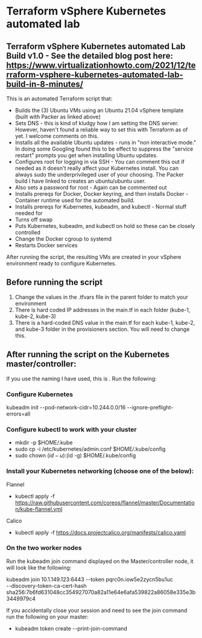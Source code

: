 # Terraform vSphere Kubernetes automated lab
## Terraform vSphere Kubernetes automated Lab Build v1.0 - See the detailed blog post here: https://www.virtualizationhowto.com/2021/12/terraform-vsphere-kubernetes-automated-lab-build-in-8-minutes/ 

This is an automated Terraform script that:

- Builds the (3) Ubuntu VMs using an Ubuntu 21.04 vSphere template (built with Packer as linked above)
- Sets DNS - this is kind of kludgy how I am setting the DNS server.  However, haven't found a reliable way to set this with Terraform as of yet.  I welcome comments on this.
- Installs all the available Ubuntu updates - runs in "non interactive mode."  In doing some Googling found this to be effect to suppress the "service restart" prompts you get when installing Ubuntu updates.
- Configures root for logging in via SSH - You can comment this out if needed as it doesn't really affect your Kubernetes install.  You can always sudo the underprivileged user of your choosing.  The Packer build I have linked to creates an ubuntu/ubuntu user.
- Also sets a password for root - Again can be commented out
- Installs prereqs for Docker, Docker keyring, and then installs Docker - Container runtime used for the automated build.
- Installs prereqs for Kubernetes, kubeadm, and kubectl - Normal stuff needed for 
- Turns off swap
- Puts Kubernetes, kubeadm, and kubectl on hold so these can be closely controlled
- Change the Docker cgroup to systemd
- Restarts Docker services

After running the script, the resulting VMs are created in your vSphere environment ready to configure Kubernetes.

## Before running the script

1.  Change the values in the .tfvars file in the parent folder to match your environment
2.  There is hard coded IP addresses in the main.tf in each folder (kube-1, kube-2, kube-3)
3.  There is a hard-coded DNS value in the main.tf for each kube-1, kube-2, and kube-3 folder in the provisioners section.  You will need to change this.


## After running the script on the Kubernetes master/controller:

If you use the naming I have used, this is .  Run the following:

### Configure Kubernetes

kubeadm init --pod-network-cidr=10.244.0.0/16 --ignore-preflight-errors=all

### Configure kubectl to work with your cluster

- mkdir -p $HOME/.kube
- sudo cp -i /etc/kubernetes/admin.conf $HOME/.kube/config
- sudo chown $(id -u):$(id -g) $HOME/.kube/config

### Install your Kubernetes networking (choose one of the below):

Flannel
- kubectl apply -f https://raw.githubusercontent.com/coreos/flannel/master/Documentation/kube-flannel.yml

Calico
- kubectl apply -f https://docs.projectcalico.org/manifests/calico.yaml</code></pre>



### On the two worker nodes

Run the kubeadm join command displayed on the Master/controller node, it will look like the following:

kubeadm join 10.1.149.123:6443 --token pqrc0n.iow5e2zycn5bu1uc \
        --discovery-token-ca-cert-hash sha256:7b6fd631048cc354927070a82a11e64e6afa539822a86058e335e3b3449979c4

If you accidentally close your session and need to see the join command run the following on your master:

- kubeadm token create --print-join-command
